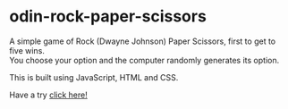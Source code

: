 # odin-rock-paper-scissors

A simple game of Rock (Dwayne Johnson) Paper Scissors, first to get to five wins. <br>
You choose your option and the computer randomly generates its option.

This is built using JavaScript, HTML and CSS.<br>

Have a try [click here!](https://learner1unknown.github.io/odin-rock-paper-scissors/index.html)
